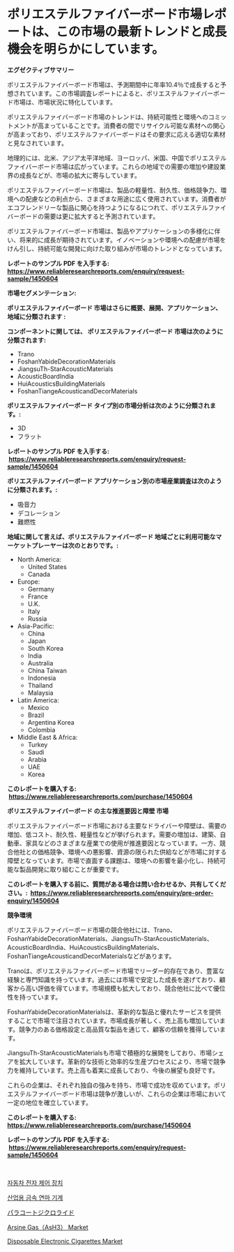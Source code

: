<p><h1>ポリエステルファイバーボード市場レポートは、この市場の最新トレンドと成長機会を明らかにしています。</h1></p><p><strong>エグゼクティブサマリー</strong></p>
<p><p>ポリエステルファイバーボード市場は、予測期間中に年率10.4％で成長すると予想されています。この市場調査レポートによると、ポリエステルファイバーボード市場は、市場状況に特化しています。</p><p>ポリエステルファイバーボード市場のトレンドは、持続可能性と環境へのコミットメントが高まっていることです。消費者の間でリサイクル可能な素材への関心が高まっており、ポリエステルファイバーボードはその要求に応える適切な素材と見なされています。</p><p>地理的には、北米、アジア太平洋地域、ヨーロッパ、米国、中国でポリエステルファイバーボード市場は広がっています。これらの地域での需要の増加や建設業界の成長などが、市場の拡大に寄与しています。</p><p>ポリエステルファイバーボード市場は、製品の軽量性、耐久性、価格競争力、環境への配慮などの利点から、さまざまな用途に広く使用されています。消費者がエコフレンドリーな製品に関心を持つようになるにつれて、ポリエステルファイバーボードの需要は更に拡大すると予測されています。</p><p>ポリエステルファイバーボード市場は、製品やアプリケーションの多様化に伴い、将来的に成長が期待されています。イノベーションや環境への配慮が市場をけん引し、持続可能な開発に向けた取り組みが市場のトレンドとなっています。</p></p>
<p><strong>レポートのサンプル PDF を入手する: <a href="https://www.reliableresearchreports.com/enquiry/request-sample/1450604">https://www.reliableresearchreports.com/enquiry/request-sample/1450604</a></strong></p>
<p><strong>市場セグメンテーション:</strong></p>
<p><strong> ポリエステルファイバーボード 市場はさらに概要、展開、アプリケーション、地域に分類されます :</strong></p>
<p><strong>コンポーネントに関しては、 ポリエステルファイバーボード 市場は次のように分類されます: &nbsp;</strong></p>
<p><ul><li>Trano</li><li>FoshanYabideDecorationMaterials</li><li>JiangsuTh-StarAcousticMaterials</li><li>AcousticBoardIndia</li><li>HuiAcousticsBuildingMaterials</li><li>FoshanTiangeAcousticandDecorMaterials</li></ul></p>
<p><strong> ポリエステルファイバーボード タイプ別の市場分析は次のように分類されます。:</strong></p>
<p><ul><li>3D</li><li>フラット</li></ul></p>
<p><strong>レポートのサンプル PDF を入手する: &nbsp;<a href="https://www.reliableresearchreports.com/enquiry/request-sample/1450604">https://www.reliableresearchreports.com/enquiry/request-sample/1450604</a></strong></p>
<p><strong> ポリエステルファイバーボード アプリケーション別の市場産業調査は次のように分類されます。:</strong></p>
<p><ul><li>吸音力</li><li>デコレーション</li><li>難燃性</li></ul></p>
<p><strong>地域に関して言えば、ポリエステルファイバーボード 地域ごとに利用可能なマーケットプレーヤーは次のとおりです。:</strong></p>
<p><ul>
    <li>
        North America:
        <ul>
            <li>United States</li>
            <li>Canada</li>
        </ul>
    </li>
    <li>
        Europe:
        <ul>
            <li>Germany</li>
            <li>France</li>
            <li>U.K.</li>
            <li>Italy</li>
            <li>Russia</li>
        </ul>
    </li>
    <li>
        Asia-Pacific:
        <ul>
            <li>China</li>
            <li>Japan</li>
            <li>South Korea</li>
            <li>India</li>
            <li>Australia</li>
            <li>China Taiwan</li>
            <li>Indonesia</li>
            <li>Thailand</li>
            <li>Malaysia</li>
        </ul>
    </li>
    <li>
        Latin America:
        <ul>
            <li>Mexico</li>
            <li>Brazil</li>
            <li>Argentina Korea</li>
            <li>Colombia</li>
        </ul>
    </li>
    <li>
        Middle East & Africa:
        <ul>
            <li>Turkey</li>
            <li>Saudi</li>
            <li>Arabia</li>
            <li>UAE</li>
            <li>Korea</li>
        </ul>
    </li>
    </ul></p>
<p><strong>このレポートを購入する: &nbsp;<a href="https://www.reliableresearchreports.com/purchase/1450604">https://www.reliableresearchreports.com/purchase/1450604</a></strong></p>
<p><strong>ポリエステルファイバーボード の主な推進要因と障壁 市場</strong></p>
<p><p>ポリエステルファイバーボード市場における主要なドライバーや障壁は、需要の増加、低コスト、耐久性、軽量性などが挙げられます。需要の増加は、建築、自動車、家具などのさまざまな産業での使用が推進要因となっています。一方、競合他社との価格競争、環境への悪影響、資源の限られた供給などが市場に対する障壁となっています。市場で直面する課題は、環境への影響を最小化し、持続可能な製品開発に取り組むことが重要です。</p></p>
<p><strong>このレポートを購入する前に、質問がある場合は問い合わせるか、共有してください。:&nbsp; <a href="https://www.reliableresearchreports.com/enquiry/pre-order-enquiry/1450604">https://www.reliableresearchreports.com/enquiry/pre-order-enquiry/1450604</a></strong></p>
<p><strong>競争環境</strong></p>
<p><p>ポリエステルファイバーボード市場の競合他社には、Trano、FoshanYabideDecorationMaterials、JiangsuTh-StarAcousticMaterials、AcousticBoardIndia、HuiAcousticsBuildingMaterials、FoshanTiangeAcousticandDecorMaterialsなどがあります。</p><p>Tranoは、ポリエステルファイバーボード市場でリーダー的存在であり、豊富な経験と専門知識を持っています。過去には市場で安定した成長を遂げており、顧客から高い評価を得ています。市場規模も拡大しており、競合他社に比べて優位性を持っています。</p><p>FoshanYabideDecorationMaterialsは、革新的な製品と優れたサービスを提供することで市場で注目されています。市場成長が著しく、売上高も増加しています。競争力のある価格設定と高品質な製品を通じて、顧客の信頼を獲得しています。</p><p>JiangsuTh-StarAcousticMaterialsも市場で積極的な展開をしており、市場シェアを拡大しています。革新的な技術と効率的な生産プロセスにより、市場で競争力を維持しています。売上高も着実に成長しており、今後の展望も良好です。</p><p>これらの企業は、それぞれ独自の強みを持ち、市場で成功を収めています。ポリエステルファイバーボード市場は競争が激しいが、これらの企業は市場において一定の地位を確立しています。</p></p>
<p><strong>このレポートを購入する: &nbsp; <a href="https://www.reliableresearchreports.com/purchase/1450604">https://www.reliableresearchreports.com/purchase/1450604</a></strong></p>
<p><strong>レポートのサンプル PDF を入手する: &nbsp;<a href="https://www.reliableresearchreports.com/enquiry/request-sample/1450604">https://www.reliableresearchreports.com/enquiry/request-sample/1450604</a></strong><strong></strong></p>
<p>&nbsp;</p>
<p><p><a href="https://medium.com/@constantinvon/%EC%9E%90%EB%8F%99%EC%B0%A8-%EC%A0%84%EC%9E%90-%EC%A0%9C%EC%96%B4-%EC%9E%A5%EC%B9%98-%EC%8B%9C%EC%9E%A5-%EA%B7%9C%EB%AA%A8%EA%B0%80-%EA%B8%80%EB%A1%9C%EB%B2%8C-%EC%82%B0%EC%97%85%EC%97%90%EC%84%9C-%EA%B0%80%EC%9E%A5-%EC%A2%8B%EC%9D%80-%EB%A7%88%EC%BC%80%ED%8C%85-%EC%B1%84%EB%84%90%EC%9D%84-%EB%82%98%ED%83%80%EB%83%85%EB%8B%88%EB%8B%A4-1b98c9fc35a1">자동차 전자 제어 장치</a></p><p><a href="https://medium.com/@jerrodhilll68/%EC%82%B0%EC%97%85%EC%9A%A9-%EA%B8%88%EC%86%8D-%EC%97%B0%EB%A7%88-%EA%B8%B0%EA%B3%84-%EC%8B%9C%EC%9E%A5-%EA%B7%9C%EB%AA%A8%EB%8A%94-%EA%B8%80%EB%A1%9C%EB%B2%8C-%EC%82%B0%EC%97%85%EC%97%90%EC%84%9C-%EC%B5%9C%EC%83%81%EC%9D%98-%EB%A7%88%EC%BC%80%ED%8C%85-%EC%B1%84%EB%84%90%EC%9D%84-%EB%B3%B4%EC%97%AC%EC%A4%8D%EB%8B%88%EB%8B%A4-014212a32ec2">산업용 금속 연마 기계</a></p><p><a href="https://github.com/bevdtkn4419963/Market-Research-Report-List-1/blob/main/31103973847.md">パラコートジクロライド</a></p><p><a href="https://issuu.com/reportprime-2/docs/arsine-gasash3-market-size-2030.pptx">Arsine Gas（AsH3） Market</a></p><p><a href="https://issuu.com/reportprime-2/docs/disposable-electronic-cigarettes-market-size-2030.">Disposable Electronic Cigarettes Market</a></p></p>